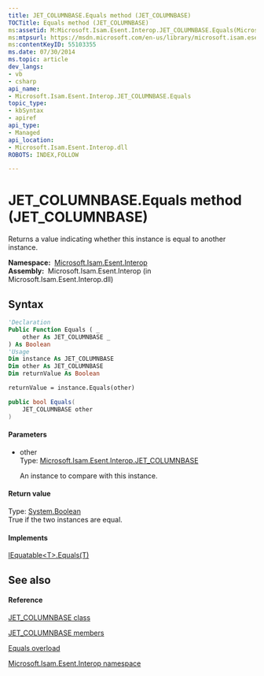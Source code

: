 ```yaml
---
title: JET_COLUMNBASE.Equals method (JET_COLUMNBASE)
TOCTitle: Equals method (JET_COLUMNBASE)
ms:assetid: M:Microsoft.Isam.Esent.Interop.JET_COLUMNBASE.Equals(Microsoft.Isam.Esent.Interop.JET_COLUMNBASE)
ms:mtpsurl: https://msdn.microsoft.com/en-us/library/microsoft.isam.esent.interop.jet_columnbase.equals(v=EXCHG.10)
ms:contentKeyID: 55103355
ms.date: 07/30/2014
ms.topic: article
dev_langs:
- vb
- csharp
api_name: 
- Microsoft.Isam.Esent.Interop.JET_COLUMNBASE.Equals
topic_type: 
- kbSyntax
- apiref
api_type: 
- Managed
api_location: 
- Microsoft.Isam.Esent.Interop.dll
ROBOTS: INDEX,FOLLOW

---
```


# JET_COLUMNBASE.Equals method (JET_COLUMNBASE)

Returns a value indicating whether this instance is equal to another instance.

**Namespace:**  [Microsoft.Isam.Esent.Interop](hh596136\(v=exchg.10\).md)  
**Assembly:**  Microsoft.Isam.Esent.Interop (in Microsoft.Isam.Esent.Interop.dll)

## Syntax

``` vb
'Declaration
Public Function Equals ( _
    other As JET_COLUMNBASE _
) As Boolean
'Usage
Dim instance As JET_COLUMNBASE
Dim other As JET_COLUMNBASE
Dim returnValue As Boolean

returnValue = instance.Equals(other)
```

``` csharp
public bool Equals(
    JET_COLUMNBASE other
)
```

#### Parameters

  - other  
    Type: [Microsoft.Isam.Esent.Interop.JET_COLUMNBASE](dn335045\(v=exchg.10\).md)  
    
    An instance to compare with this instance.

#### Return value

Type: [System.Boolean](https://docs.microsoft.com/dotnet/api/system.boolean?redirectedfrom=MSDN)  
True if the two instances are equal.  

#### Implements

[IEquatable\<T\>.Equals(T)](https://docs.microsoft.com/dotnet/api/system.iequatable-1.equals?redirectedfrom=MSDN#System_IEquatable_1_Equals__0_)  

## See also

#### Reference

[JET_COLUMNBASE class](dn335045\(v=exchg.10\).md)

[JET_COLUMNBASE members](dn335046\(v=exchg.10\).md)

[Equals overload](dn335059\(v=exchg.10\).md)

[Microsoft.Isam.Esent.Interop namespace](hh596136\(v=exchg.10\).md)

